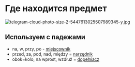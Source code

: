 # Где находится предмет

![telegram-cloud-photo-size-2-5447613025507989345-y.jpg](telegram-cloud-photo-size-2-5447613025507989345-y.jpg)

## Используем с падежами
+ na, w, przy, po - [miejscownik](Predlozhnyj.md)
+ przed, za, pod, nad, między = [narzędnik](Tvoritelnyj.md)
+ obok=kolo, na wprost, wzdłuż = [dopełniacz](Roditelnyj.md)